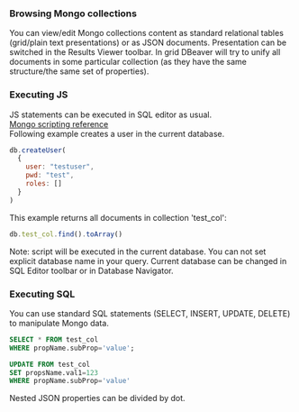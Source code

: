 ### Browsing Mongo collections
You can view/edit Mongo collections content as standard relational tables (grid/plain text presentations) or as JSON documents.
Presentation can be switched in the Results Viewer toolbar.
In grid DBeaver will try to unify all documents in some particular collection (as they have the same structure/the same set of properties).

### Executing JS
JS statements can be executed in SQL editor as usual.  
[Mongo scripting reference](https://docs.mongodb.com/v3.0/administration/scripting/)  
Following example creates a user in the current database.
```js
db.createUser(
  {
    user: "testuser",
    pwd: "test",
    roles: []
  }
)
```
This example returns all documents in collection 'test_col':
```js
db.test_col.find().toArray()
```
Note: script will be executed in the current database. You can not set explicit database name in your query.
Current database can be changed in SQL Editor toolbar or in Database Navigator.

### Executing SQL
You can use standard SQL statements (SELECT, INSERT, UPDATE, DELETE) to manipulate Mongo data.
```sql
SELECT * FROM test_col 
WHERE propName.subProp='value';

UPDATE FROM test_col 
SET propsName.val1=123
WHERE propName.subProp='value'
```
Nested JSON properties can be divided by dot.